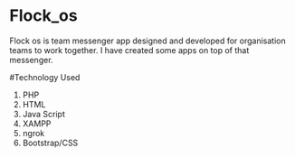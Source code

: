 # Flock_os
Flock os is team messenger app designed and developed for organisation teams to work together.
I have created some apps on top of that messenger.

#Technology Used

1) PHP
2) HTML
3) Java Script
4) XAMPP
5) ngrok
6) Bootstrap/CSS
